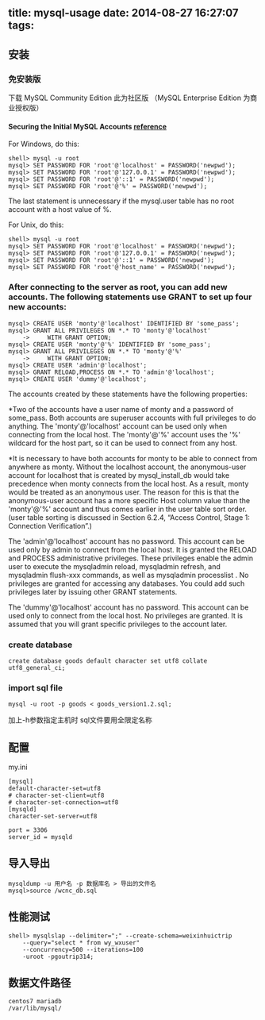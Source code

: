 title: mysql-usage
date: 2014-08-27 16:27:07
tags:
---

## 安装
### 免安装版
下载 MySQL Community Edition 此为社区版 （MySQL Enterprise Edition 为商业授权版）

#### Securing the Initial MySQL Accounts [reference](http://dev.mysql.com/doc/refman/5.5/en/default-privileges.html)

For Windows, do this:

	shell> mysql -u root
	mysql> SET PASSWORD FOR 'root'@'localhost' = PASSWORD('newpwd');
	mysql> SET PASSWORD FOR 'root'@'127.0.0.1' = PASSWORD('newpwd');
	mysql> SET PASSWORD FOR 'root'@'::1' = PASSWORD('newpwd');
	mysql> SET PASSWORD FOR 'root'@'%' = PASSWORD('newpwd');
The last statement is unnecessary if the mysql.user table has no root account with a host value of %.

For Unix, do this:

	shell> mysql -u root
	mysql> SET PASSWORD FOR 'root'@'localhost' = PASSWORD('newpwd');
	mysql> SET PASSWORD FOR 'root'@'127.0.0.1' = PASSWORD('newpwd');
	mysql> SET PASSWORD FOR 'root'@'::1' = PASSWORD('newpwd');
	mysql> SET PASSWORD FOR 'root'@'host_name' = PASSWORD('newpwd');

### After connecting to the server as root, you can add new accounts. The following statements use GRANT to set up four new accounts:

	mysql> CREATE USER 'monty'@'localhost' IDENTIFIED BY 'some_pass';
	mysql> GRANT ALL PRIVILEGES ON *.* TO 'monty'@'localhost'
	    ->     WITH GRANT OPTION;
	mysql> CREATE USER 'monty'@'%' IDENTIFIED BY 'some_pass';
	mysql> GRANT ALL PRIVILEGES ON *.* TO 'monty'@'%'
	    ->     WITH GRANT OPTION;
	mysql> CREATE USER 'admin'@'localhost';
	mysql> GRANT RELOAD,PROCESS ON *.* TO 'admin'@'localhost';
	mysql> CREATE USER 'dummy'@'localhost';
The accounts created by these statements have the following properties:

*Two of the accounts have a user name of monty and a password of some_pass. Both accounts are superuser accounts with full privileges to do anything. The 'monty'@'localhost' account can be used only when connecting from the local host. The 'monty'@'%' account uses the '%' wildcard for the host part, so it can be used to connect from any host.

*It is necessary to have both accounts for monty to be able to connect from anywhere as monty. Without the localhost account, the anonymous-user account for localhost that is created by mysql_install_db would take precedence when monty connects from the local host. As a result, monty would be treated as an anonymous user. The reason for this is that the anonymous-user account has a more specific Host column value than the 'monty'@'%' account and thus comes earlier in the user table sort order. (user table sorting is discussed in Section 6.2.4, “Access Control, Stage 1: Connection Verification”.)

The 'admin'@'localhost' account has no password. This account can be used only by admin to connect from the local host. It is granted the RELOAD and PROCESS administrative privileges. These privileges enable the admin user to execute the mysqladmin reload, mysqladmin refresh, and mysqladmin flush-xxx commands, as well as mysqladmin processlist . No privileges are granted for accessing any databases. You could add such privileges later by issuing other GRANT statements.

The 'dummy'@'localhost' account has no password. This account can be used only to connect from the local host. No privileges are granted. It is assumed that you will grant specific privileges to the account later.

### create database
	create database goods default character set utf8 collate utf8_general_ci;
### import sql file
	mysql -u root -p goods < goods_version1.2.sql;
加上-h参数指定主机时 sql文件要用全限定名称

## 配置
my.ini

	[mysql]
	default-character-set=utf8
	# character-set-client=utf8
	# character-set-connection=utf8
	[mysqld]
	character-set-server=utf8

	port = 3306
	server_id = mysqld

## 导入导出
	mysqldump -u 用户名 -p 数据库名 > 导出的文件名
	mysql>source /wcnc_db.sql 

## 性能测试
	
	shell> mysqlslap --delimiter=";" --create-schema=weixinhuictrip
		--query="select * from wy_wxuser"
		--concurrency=500 --iterations=100
		-uroot -pgoutrip314;

## 数据文件路径
	centos7 mariadb
	/var/lib/mysql/
